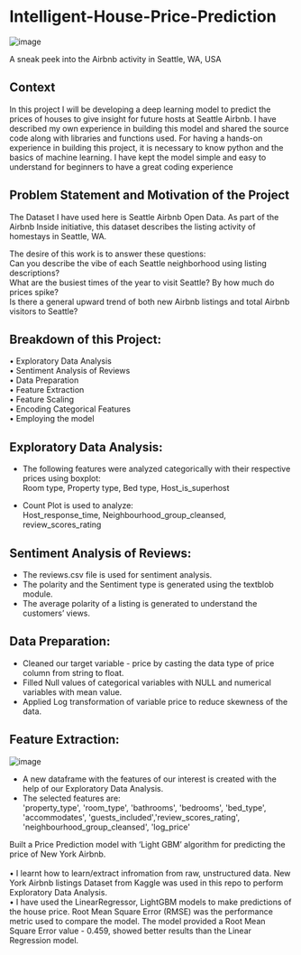 # Intelligent-House-Price-Prediction <br/>
![image](https://user-images.githubusercontent.com/82858787/153079008-6ac9bbe0-8401-4a5b-a10a-94be310cbead.png)


A sneak peek into the Airbnb activity in Seattle, WA, USA <br/>

## Context 

In this project I will be developing a deep learning model to predict the prices of houses to give insight for future hosts at Seattle Airbnb. I have described my own experience in building this model and shared the source code along with libraries and functions used. For having a hands-on experience in building this project, it is necessary to know python and the basics of machine learning. I have kept the model simple and easy to understand for beginners to have a great coding experience 

## Problem Statement and Motivation of the Project
The Dataset I have used here is Seattle Airbnb Open Data. As part of the Airbnb Inside initiative, this dataset describes the listing activity of homestays in Seattle, WA.

The desire of this work is to answer these questions: <br/>
Can you describe the vibe of each Seattle neighborhood using listing descriptions? <br/>
What are the busiest times of the year to visit Seattle? By how much do prices spike?<br/>
Is there a general upward trend of both new Airbnb listings and total Airbnb visitors to Seattle?<br/>

## Breakdown of this Project: <br/>
• Exploratory Data Analysis <br/>
• Sentiment Analysis of Reviews <br/>
• Data Preparation <br/>
• Feature Extraction <br/>
• Feature Scaling <br/>
• Encoding Categorical Features <br/>
• Employing the model <br/>

##  Exploratory Data Analysis: <br/>
* The following features were analyzed categorically with their respective prices using boxplot:  <br/>
Room type, Property type, Bed type, Host_is_superhost  <br/>

* Count Plot is used to analyze: <br/>
Host_response_time, Neighbourhood_group_cleansed, review_scores_rating  <br/>

##  Sentiment Analysis of Reviews: <br/>
* The reviews.csv file is used for sentiment analysis.<br/>
* The polarity and the Sentiment type is generated using the textblob module. <br/>
* The average polarity of a listing is generated to understand the customers’ views.<br/>

##  Data Preparation: <br/>
* Cleaned our target variable - price by casting the data type of price column from string to float.<br/>
* Filled Null values of categorical variables with NULL and numerical variables with mean value. <br/>
* Applied Log transformation of variable price to reduce skewness of the data. <br/>

##  Feature Extraction: <br/>
![image](https://user-images.githubusercontent.com/82858787/153087031-16987dc4-540d-4073-8075-aabfbf4fae12.png)


* A new dataframe with the features of our interest is created with the help of our Exploratory Data Analysis. <br/>
* The selected features are: <br/>
'property_type', 'room_type', 'bathrooms', 'bedrooms', 'bed_type',  'accommodates', 'guests_included','review_scores_rating', 'neighbourhood_group_cleansed', 'log_price'<br/>







Built a Price Prediction model with ‘Light GBM’ algorithm for predicting the price of New York Airbnb. <br/> <br/>
• I learnt how to learn/extract infromation from raw, unstructured data. New York Airbnb listings Dataset from Kaggle was used in this repo to perform Exploratory Data       Analysis.<br/>
• I have used the LinearRegressor, LightGBM models to make predictions of the house price. Root Mean Square Error (RMSE) was the performance metric used to compare the       model. The model provided a Root Mean Square Error value - 0.459, showed better results than the Linear Regression model. <br/> 

